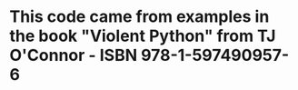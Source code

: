 # This code came from examples in the book "Violent Python" from TJ O'Connor - ISBN 978-1-597490957-6
